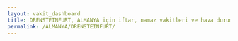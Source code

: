 ```yaml
---
layout: vakit_dashboard
title: DRENSTEINFURT, ALMANYA için iftar, namaz vakitleri ve hava durumu - ilçe/eyalet seç
permalink: /ALMANYA/DRENSTEINFURT/
---
```


<script type="text/javascript">
  var GLOBAL_COUNTRY = 'ALMANYA';
  var GLOBAL_CITY = 'DRENSTEINFURT';
  var GLOBAL_STATE = '';
  var lat = 72;
  var lon = 21;
</script>
